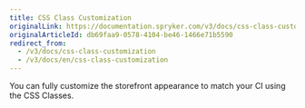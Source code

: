 ```yaml
---
title: CSS Class Customization
originalLink: https://documentation.spryker.com/v3/docs/css-class-customization
originalArticleId: db69faa9-0578-4104-be46-1466e71b5590
redirect_from:
  - /v3/docs/css-class-customization
  - /v3/docs/en/css-class-customization
---
```


You can fully customize the storefront appearance to match your CI using the CSS Classes.
